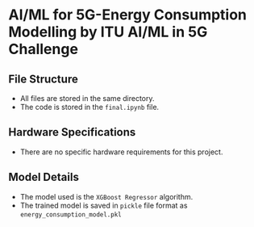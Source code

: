 # AI/ML for 5G-Energy Consumption Modelling by ITU AI/ML in 5G Challenge

## File Structure
- All files are stored in the same directory.
- The code is stored in the `final.ipynb` file.

## Hardware Specifications
- There are no specific hardware requirements for this project.

## Model Details
- The model used is the `XGBoost Regressor` algorithm.
- The trained model is saved in `pickle` file format as `energy_consumption_model.pkl`